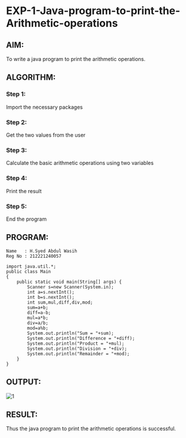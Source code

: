 # EXP-1-Java-program-to-print-the-Arithmetic-operations

## AIM:
To write a java program to print the arithmetic operations.

## ALGORITHM: 
### Step 1:
Import the necessary packages
### Step 2: 
Get the two values from the user
### Step 3: 
Calculate the basic arithmetic operations using two variables
### Step 4:  
Print the result
### Step 5: 
End the program
## PROGRAM:
~~~
Name   : H.Syed Abdul Wasih
Reg No : 212221240057
~~~
~~~
import java.util.*;
public class Main
{
    public static void main(String[] args) {
        Scanner s=new Scanner(System.in);
        int a=s.nextInt();
        int b=s.nextInt();
        int sum,mul,diff,div,mod;
        sum=a+b;
        diff=a-b;
        mul=a*b;
        div=a/b;
        mod=a%b;
        System.out.println("Sum = "+sum);
        System.out.println("Difference = "+diff);
        System.out.println("Product = "+mul);
        System.out.println("Division = "+div);
        System.out.println("Remainder = "+mod);
    }
}
~~~

## OUTPUT:
![1](https://github.com/abdulwasih2003/EXP-1-Java-program-to-print-the-Arithmetic-operations/assets/91781810/604c6f58-02f3-4027-ae3c-c03be9dc77b5)

## RESULT:
Thus the java program to print the arithmetic operations is successful.



